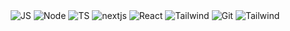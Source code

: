 <div align='center'>
<picture>
  <source srcset="https://img.shields.io/badge/javascript-FFF?style=for-the-badge&logo=javascript&logoColor=F7DF1E" media="(prefers-color-scheme: light)">
  <img src="https://img.shields.io/badge/javascript-0D1117?style=for-the-badge&logo=javascript&logoColor=F7DF1E" alt="JS">
</picture>
<picture>
  <source srcset="https://img.shields.io/badge/nodejs-FFF?style=for-the-badge&logo=node.js&logoColor=green" media="(prefers-color-scheme: light)">
  <img src="https://img.shields.io/badge/nodejs-0D1117?style=for-the-badge&logo=node.js&logoColor=green" alt="Node">
</picture>
<picture>
  <source srcset="https://img.shields.io/badge/typescript-FFF?style=for-the-badge&logo=typescript&logoColor=blue" media="(prefers-color-scheme: light)">
  <img src="https://img.shields.io/badge/typescript-0D1117?style=for-the-badge&logo=typescript&logoColor=blue" alt="TS">
</picture>
    <picture>
  <source srcset="https://img.shields.io/badge/next-FFF?style=for-the-badge&logo=next.js&logoColor=black" media="(prefers-color-scheme: light)">
  <img src="https://img.shields.io/badge/nextjs-0D1117?style=for-the-badge&logo=next.js&logoColor=fff" alt="nextjs">
</picture>
<picture>
  <source srcset="https://img.shields.io/badge/react-FFF?style=for-the-badge&logo=react&logoColor=38B2AC" media="(prefers-color-scheme: light)">
  <img src="https://img.shields.io/badge/react-0D1117?style=for-the-badge&logo=react&logoColor=38B2AC" alt="React">
</picture>
<picture>
  <source srcset="https://img.shields.io/badge/tailwindcss-FFF?style=for-the-badge&logo=tailwind-css&logoColor=blue" media="(prefers-color-scheme: light)">
  <img src="https://img.shields.io/badge/tailwindcss-0D1117?style=for-the-badge&logo=tailwind-css&logoColor=blue" alt="Tailwind">
</picture>
  <picture>
  <source srcset="https://img.shields.io/badge/git-FFF?style=for-the-badge&logo=git&logoColor=red" media="(prefers-color-scheme: light)">
  <img src="https://img.shields.io/badge/git-0D1117?style=for-the-badge&logo=git&logoColor=red" alt="Git">
</picture>

  <picture>
  <source srcset="https://img.shields.io/badge/n8n-FFF?style=for-the-badge&logo=n8n&logoColor=red" media="(prefers-color-scheme: light)">
  <img src="https://img.shields.io/badge/n8n-0D1117?style=for-the-badge&logo=n8n&logoColor=red" alt="Tailwind">
</picture>

</div>
